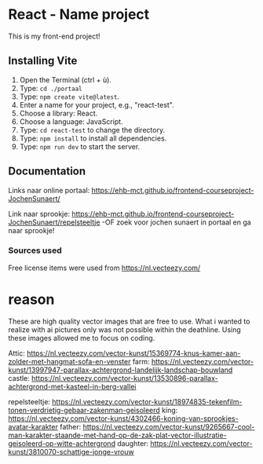 # React - Name project

This is my front-end project!

## Installing Vite 

1. Open the Terminal (ctrl + ù).
2. Type: `cd ./portaal`
2. Type: `npm create vite@latest`.
3. Enter a name for your project, e.g., "react-test".
4. Choose a library: React.
5. Choose a language: JavaScript.
6. Type: `cd react-test` to change the directory.
7. Type: `npm install` to install all dependencies.
8. Type: `npm run dev` to start the server.

## Documentation

Links naar online portaal: https://ehb-mct.github.io/frontend-courseproject-JochenSunaert/

Link naar sprookje: https://ehb-mct.github.io/frontend-courseproject-JochenSunaert/repelsteeltje
-OF zoek voor jochen sunaert in portaal en ga naar sprookje!

### Sources used

Free license items were used from https://nl.vecteezy.com/ 

# reason
These are high quality vector images that are free to use. 
What i wanted to realize with ai pictures only was not possible within the deathline.
Using these images allowed me to focus on coding.


Attic: https://nl.vecteezy.com/vector-kunst/15369774-knus-kamer-aan-zolder-met-hangmat-sofa-en-venster
farm: https://nl.vecteezy.com/vector-kunst/13997947-parallax-achtergrond-landelijk-landschap-bouwland
castle: https://nl.vecteezy.com/vector-kunst/13530896-parallax-achtergrond-met-kasteel-in-berg-vallei

repelsteeltje: https://nl.vecteezy.com/vector-kunst/18974835-tekenfilm-tonen-verdrietig-gebaar-zakenman-geisoleerd
king: https://nl.vecteezy.com/vector-kunst/4302466-koning-van-sprookjes-avatar-karakter
father: https://nl.vecteezy.com/vector-kunst/9265667-cool-man-karakter-staande-met-hand-op-de-zak-plat-vector-illustratie-geisoleerd-op-witte-achtergrond
daughter: https://nl.vecteezy.com/vector-kunst/3810070-schattige-jonge-vrouw
